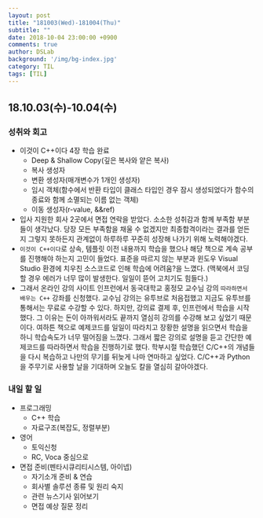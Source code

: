 ```yaml
---
layout: post
title: "181003(Wed)-181004(Thu)"
subtitle: ""
date: 2018-10-04 23:00:00 +0900
comments: true
author: DSLab
background: '/img/bg-index.jpg'
category: TIL
tags: [TIL]
---
```


## 18.10.03(수)-10.04(수)
### 성취와 회고
  - 이것이 C++이다 4장 학습 완료
    - Deep & Shallow Copy(깊은 복사와 얕은 복사)
    - 복사 생성자
    - 변환 생성자(매개변수가 1개인 생성자)
    - 임시 객체(함수에서 반환 타입이 클래스 타입인 경우 잠시 생성되었다가 함수의 종료와 함께 소멸되는 이름 없는 객체)
    - 이동 생성자(r-value, &&ref)
  - 입사 지원한 회사 2곳에서 면접 연락을 받았다. 소소한 성취감과 함께 부족함 부분들이 생각났다. 당장 모든 부족함을 채울 수 없겠지만 최종합격이라는 결과를 얻든지 그렇지 못하든지 관계없이 하루하루 꾸준히 성장해 나가기 위해 노력해야겠다.
  - `이것이 C++이다`로 상속, 템플릿 이전 내용까지 학습을 했으나 해당 책으로 계속 공부를 진행해야 하는지 고민이 들었다. 표준을 따르지 않는 부분과 윈도우 Visual Studio 환경에 치우친 소스코드로 인해 학습에 어려움?을 느꼈다. (맥북에서 코딩할 경우 에러가 너무 많이 발생한다. 일일이 뜯어 고치기도 힘들다.)
  - 그래서 온라인 강의 사이트 인프런에서 동국대학교 홍정모 교수님 강의 `따라하면서 배우는 C++` 강좌를 신청했다. 교수님 강의는 유투브로 처음접했고 지금도 유투브를 통해서는 무료로 수강할 수 있다. 하지만, 강의료 결제 후, 인프런에서 학습을 시작했다. 그 이유는 돈이 아까워서라도 끝까지 열심히 강의를 수강해 보고 싶었기 때문이다. 여하튼 책으로 예제코드를 일일이 따라치고 장황한 설명을 읽으면서 학습을 하니 학습속도가 너무 떨어짐을 느꼈다. 그래서 짧은 강의로 설명을 듣고 간단한 예제코드를 따라하면서 학습을 진행하기로 했다. 학부시절 학습했던 C/C++의 개념들을 다시 복습하고 나만의 무기를 뒤늦게 나마 연마하고 싶었다. C/C++과 Python을 주무기로 사용할 날을 기대하며 오늘도 칼을 열심히 갈아야겠다.

### 내일 할 일
  - 프로그래밍
    - C++ 학습
    - 자료구조(복잡도, 정렬부분)
  - 영어
    - 토익신청
    - RC, Voca 중심으로
  - 면접 준비(펜타시큐리티시스템, 아이넵)
    - 자기소개 준비 & 연습
    - 회사별 솔루션 종류 및 원리 숙지
    - 관련 뉴스기사 읽어보기
    - 면접 예상 질문 정리
